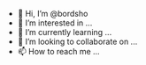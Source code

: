 - 👋 Hi, I’m @bordsho
- 👀 I’m interested in ...
- 🌱 I’m currently learning ...
- 💞️ I’m looking to collaborate on ...
- 📫 How to reach me ...

<!---
bordsho/bordsho is a ✨ special ✨ repository because its `README.md` (this file) appears on your GitHub profile.
You can click the Preview link to take a look at your changes.
--->
